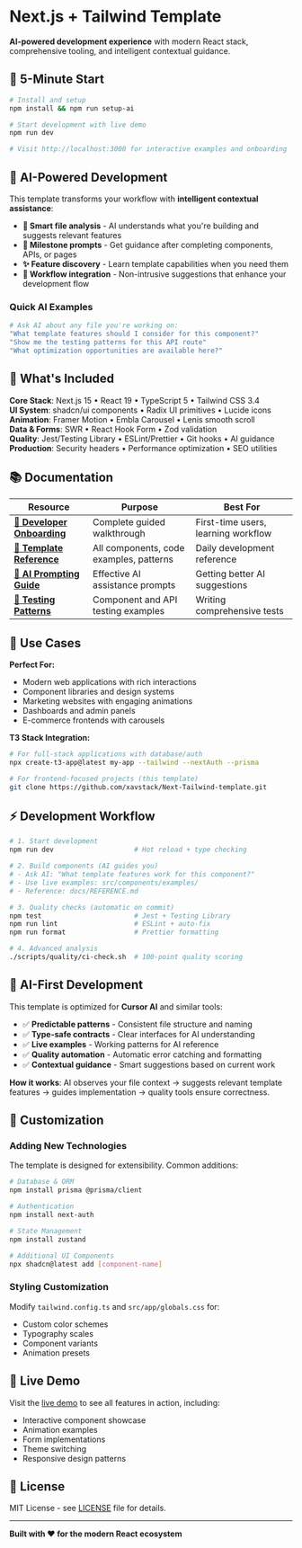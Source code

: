 # Next.js + Tailwind Template

**AI-powered development experience** with modern React stack, comprehensive tooling, and intelligent contextual guidance.

## 🚀 **5-Minute Start**

```bash
# Install and setup
npm install && npm run setup-ai

# Start development with live demo
npm run dev

# Visit http://localhost:3000 for interactive examples and onboarding
```

## 🧠 **AI-Powered Development**

This template transforms your workflow with **intelligent contextual assistance**:

- **📍 Smart file analysis** - AI understands what you're building and suggests relevant features
- **🎯 Milestone prompts** - Get guidance after completing components, APIs, or pages
- **✨ Feature discovery** - Learn template capabilities when you need them
- **🎨 Workflow integration** - Non-intrusive suggestions that enhance your development flow

### **Quick AI Examples**

```bash
# Ask AI about any file you're working on:
"What template features should I consider for this component?"
"Show me the testing patterns for this API route"
"What optimization opportunities are available here?"
```

## 🎯 **What's Included**

**Core Stack**: Next.js 15 • React 19 • TypeScript 5 • Tailwind CSS 3.4  
**UI System**: shadcn/ui components • Radix UI primitives • Lucide icons  
**Animation**: Framer Motion • Embla Carousel • Lenis smooth scroll  
**Data & Forms**: SWR • React Hook Form • Zod validation  
**Quality**: Jest/Testing Library • ESLint/Prettier • Git hooks • AI guidance  
**Production**: Security headers • Performance optimization • SEO utilities

## 📚 **Documentation**

| Resource                                                    | Purpose                                 | Best For                            |
| ----------------------------------------------------------- | --------------------------------------- | ----------------------------------- |
| **[🎯 Developer Onboarding](docs/DEVELOPER_ONBOARDING.md)** | Complete guided walkthrough             | First-time users, learning workflow |
| **[📖 Template Reference](docs/REFERENCE.md)**              | All components, code examples, patterns | Daily development reference         |
| **[🤖 AI Prompting Guide](docs/AI_PROMPTING_EXAMPLES.md)**  | Effective AI assistance prompts         | Getting better AI suggestions       |
| **[🧪 Testing Patterns](docs/testing-patterns.md)**         | Component and API testing examples      | Writing comprehensive tests         |

## 🎯 **Use Cases**

**Perfect For:**

- Modern web applications with rich interactions
- Component libraries and design systems
- Marketing websites with engaging animations
- Dashboards and admin panels
- E-commerce frontends with carousels

**T3 Stack Integration:**

```bash
# For full-stack applications with database/auth
npx create-t3-app@latest my-app --tailwind --nextAuth --prisma

# For frontend-focused projects (this template)
git clone https://github.com/xavstack/Next-Tailwind-template.git
```

## ⚡ **Development Workflow**

```bash
# 1. Start development
npm run dev                    # Hot reload + type checking

# 2. Build components (AI guides you)
# - Ask AI: "What template features work for this component?"
# - Use live examples: src/components/examples/
# - Reference: docs/REFERENCE.md

# 3. Quality checks (automatic on commit)
npm test                       # Jest + Testing Library
npm run lint                   # ESLint + auto-fix
npm run format                 # Prettier formatting

# 4. Advanced analysis
./scripts/quality/ci-check.sh  # 100-point quality scoring
```

## 🚀 **AI-First Development**

This template is optimized for **Cursor AI** and similar tools:

- ✅ **Predictable patterns** - Consistent file structure and naming
- ✅ **Type-safe contracts** - Clear interfaces for AI understanding
- ✅ **Live examples** - Working patterns for AI reference
- ✅ **Quality automation** - Automatic error catching and formatting
- ✅ **Contextual guidance** - Smart suggestions based on current work

**How it works**: AI observes your file context → suggests relevant template features → guides implementation → quality tools ensure correctness.

## 🔧 Customization

### Adding New Technologies

The template is designed for extensibility. Common additions:

```bash
# Database & ORM
npm install prisma @prisma/client

# Authentication
npm install next-auth

# State Management
npm install zustand

# Additional UI Components
npx shadcn@latest add [component-name]
```

### Styling Customization

Modify `tailwind.config.ts` and `src/app/globals.css` for:

- Custom color schemes
- Typography scales
- Component variants
- Animation presets

## 🌟 Live Demo

Visit the [live demo](https://your-demo-url.vercel.app) to see all features in action, including:

- Interactive component showcase
- Animation examples
- Form implementations
- Theme switching
- Responsive design patterns

## 📄 License

MIT License - see [LICENSE](LICENSE) file for details.

---

**Built with ❤️ for the modern React ecosystem**
